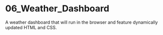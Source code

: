 # 06_Weather_Dashboard
A weather dashboard that will run in the browser and feature dynamically updated HTML and CSS.
